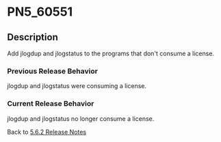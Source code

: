 # PN5_60551

<PageHeader />

## Description

Add jlogdup and jlogstatus to the programs that don't consume a license.

### Previous Release Behavior

jlogdup and jlogstatus were consuming a license.

### Current Release Behavior

jlogdup and jlogstatus no longer consume a license.

Back to [5.6.2 Release Notes](./../README.md)

  
<PageFooter />
